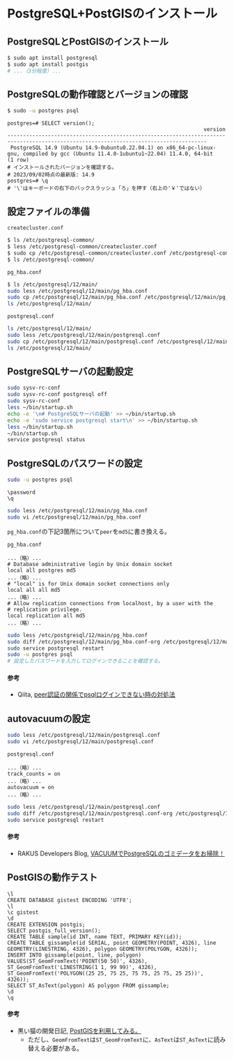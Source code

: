 # PostgreSQL+PostGISのインストール

## PostgreSQLとPostGISのインストール
```bash
$ sudo apt install postgresql
$ sudo apt install postgis
# ...（3分程度）...
```

## PostgreSQLの動作確認とバージョンの確認
```bash
$ sudo -u postgres psql
```

```pgsql
postgres=# SELECT version();
                                                               version                                                                
--------------------------------------------------------------------------------------------------------------------------------------
 PostgreSQL 14.9 (Ubuntu 14.9-0ubuntu0.22.04.1) on x86_64-pc-linux-gnu, compiled by gcc (Ubuntu 11.4.0-1ubuntu1~22.04) 11.4.0, 64-bit
(1 row)
# インストールされたバージョンを確認する。
# 2023/09/02時点の最新版: 14.9
postgres=# \q
# '\'はキーボードの右下のバックスラッシュ「ろ」を押す（右上の'￥'ではない）
```

## 設定ファイルの準備
`createcluster.conf`
```bash
$ ls /etc/postgresql-common/
$ less /etc/postgresql-common/createcluster.conf
$ sudo cp /etc/postgresql-common/createcluster.conf /etc/postgresql-common/createcluster.conf-org
$ ls /etc/postgresql-common/
```

`pg_hba.conf`
```bash
$ ls /etc/postgresql/12/main/
sudo less /etc/postgresql/12/main/pg_hba.conf
sudo cp /etc/postgresql/12/main/pg_hba.conf /etc/postgresql/12/main/pg_hba.conf-org
ls /etc/postgresql/12/main/
```

`postgresql.conf`
```bash
ls /etc/postgresql/12/main/
sudo less /etc/postgresql/12/main/postgresql.conf
sudo cp /etc/postgresql/12/main/postgresql.conf /etc/postgresql/12/main/postgresql.conf-org
ls /etc/postgresql/12/main/
```



## PostgreSQLサーバの起動設定
```bash
sudo sysv-rc-conf
sudo sysv-rc-conf postgresql off
sudo sysv-rc-conf
less ~/bin/startup.sh
echo -e '\n# PostgreSQLサーバの起動' >> ~/bin/startup.sh
echo -e 'sudo service postgresql start\n' >> ~/bin/startup.sh
less ~/bin/startup.sh
~/bin/startup.sh
service postgresql status
```

## PostgreSQLのパスワードの設定
```bash
sudo -u postgres psql
```

```pgsql
\password
\q
```

```bash
sudo less /etc/postgresql/12/main/pg_hba.conf
sudo vi /etc/postgresql/12/main/pg_hba.conf
```
`pg_hba.conf`の下記3箇所について`peer`を`md5`に書き換える。

`pg_hba.conf`
```
...（略）...
# Database administrative login by Unix domain socket
local all postgres md5
...（略）...
# "local" is for Unix domain socket connections only
local all all md5
...（略）...
# Allow replication connections from localhost, by a user with the
# replication privilege.
local replication all md5
...（略）...
```

```bash
sudo less /etc/postgresql/12/main/pg_hba.conf
sudo diff /etc/postgresql/12/main/pg_hba.conf-org /etc/postgresql/12/main/pg_hba.conf
sudo service postgresql restart
sudo -u postgres psql
# 設定したパスワードを入力してログインできることを確認する。
```

#### 参考
- Qiita, [peer認証の関係でpsqlログインできない時の対処法](https://qiita.com/tomlla/items/9fa2feab1b9bd8749584)

## autovacuumの設定

```bash
sudo less /etc/postgresql/12/main/postgresql.conf
sudo vi /etc/postgresql/12/main/postgresql.conf
```

`postgresql.conf`
```
...（略）...
track_counts = on
...（略）...
autovacuum = on
...（略）...
```

```bash
sudo less /etc/postgresql/12/main/postgresql.conf
sudo diff /etc/postgresql/12/main/postgresql.conf-org /etc/postgresql/12/main/postgresql.conf
sudo service postgresql restart
```

#### 参考
- RAKUS Developers Blog, [VACUUMでPostgreSQLのゴミデータをお掃除！](https://tech-blog.rakus.co.jp/entry/20221227/vacuum)

## PostGISの動作テスト
```pgsql
\l
CREATE DATABASE gistest ENCODING 'UTF8';
\l
\c gistest
\d
CREATE EXTENSION postgis;
SELECT postgis_full_version();
CREATE TABLE sample(id INT, name TEXT, PRIMARY KEY(id));
CREATE TABLE gissample(id SERIAL, point GEOMETRY(POINT, 4326), line GEOMETRY(LINESTRING, 4326), polygon GEOMETRY(POLYGON, 4326));
INSERT INTO gissample(point, line, polygon) VALUES(ST_GeomFromText('POINT(50 50)', 4326), ST_GeomFromText('LINESTRING(1 1, 99 99)', 4326), ST_GeomFromText('POLYGON((25 25, 75 25, 75 75, 25 75, 25 25))', 4326));
SELECT ST_AsText(polygon) AS polygon FROM gissample;
\d
\q
```

#### 参考
- 黒い猫の開発日記, [PostGISを利用してみる。](https://cats-mew.hatenadiary.org/entry/20090811/1249976482)
  - ただし、`GeomFromText`は`ST_GeomFromText`に、`AsText`は`ST_AsText`に読み替える必要がある。
